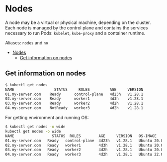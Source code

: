 # Nodes

A node may be a virtual or physical machine, depending on the cluster. Each node is managed by the control plane and contains the services necessary to run Pods: `kubelet`, `kube-proxy` and a container runtime.

Aliases: `nodes` and `no`

- [Nodes](#nodes)
  - [Get information on nodes](#get-information-on-nodes)


## Get information on nodes

```bash
$ kubectl get nodes
NAME                  STATUS     ROLES         AGE     VERSION
01.my-server.com    Ready      control-plane   4d23h   v1.28.1
02.my-server.com    Ready      worker1         4d3h    v1.28.1
03.my-server.com    Ready      worker2         4d2h    v1.28.1
04.my-server.com    NotReady   worker3         4d2h    v1.28.1
```

For getting environment and running OS:

```bash
$ kubectl get nodes -o wide
kubectl get nodes -o wide
NAME                 STATUS  ROLES        AGE     VERSION   OS-IMAGE             KERNEL-VERSION    CONTAINER-RUNTIME
01.my-server.com   Ready   control-plane  4d23h   v1.28.1   Ubuntu 20.04.6 LTS   5.15.0-1043-aws   containerd://1.6.22
02.my-server.com   Ready   worker1        4d3h    v1.28.1   Ubuntu 20.04.6 LTS   5.15.0-1043-aws   containerd://1.6.22
03.my-server.com   Ready   worker2        4d2h    v1.28.1   Ubuntu 20.04.6 LTS   5.15.0-1043-aws   containerd://1.6.22
04.my-server.com   Ready   worker3        4d2h    v1.28.1   Ubuntu 22.04.3 LTS   6.2.0-1010-aws    containerd://1.6.22
```